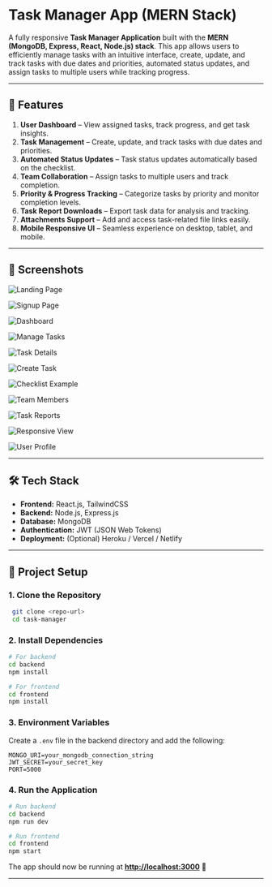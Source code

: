 # Task Manager App (MERN Stack)

A fully responsive **Task Manager Application** built with the **MERN (MongoDB, Express, React, Node.js) stack**. This app allows users to efficiently manage tasks with an intuitive interface, create, update, and track tasks with due dates and priorities, automated status updates, and assign tasks to multiple users while tracking progress.

---

## 🚀 Features

1. **User Dashboard** – View assigned tasks, track progress, and get task insights.
2. **Task Management** – Create, update, and track tasks with due dates and priorities.
3. **Automated Status Updates** – Task status updates automatically based on the checklist.
4. **Team Collaboration** – Assign tasks to multiple users and track completion.
5. **Priority & Progress Tracking** – Categorize tasks by priority and monitor completion levels.
6. **Task Report Downloads** – Export task data for analysis and tracking.
7. **Attachments Support** – Add and access task-related file links easily.
8. **Mobile Responsive UI** – Seamless experience on desktop, tablet, and mobile.

---

## 📸 Screenshots



![Landing Page](./Screenshot%202025-09-10%20160735.png)



![Signup Page](./Screenshot%202025-09-10%20160833.png)



![Dashboard](./Screenshot%202025-09-10%20160918.png)



![Manage Tasks](./Screenshot%202025-09-10%20160933.png)



![Task Details](./Screenshot%202025-09-10%20160949.png)



![Create Task](./Screenshot%202025-09-10%20161009.png)



![Checklist Example](./Screenshot%202025-09-10%20161016.png)



![Team Members](./Screenshot%202025-09-10%20161048.png)



![Task Reports](./Screenshot%202025-09-10%20161135.png)



![Responsive View](./Screenshot%202025-09-10%20161153.png)



![User Profile](./Screenshot%202025-09-10%20161210.png)

---

## 🛠️ Tech Stack

* **Frontend:** React.js, TailwindCSS
* **Backend:** Node.js, Express.js
* **Database:** MongoDB
* **Authentication:** JWT (JSON Web Tokens)
* **Deployment:** (Optional) Heroku / Vercel / Netlify

---

## 📂 Project Setup

### 1. Clone the Repository

```bash
 git clone <repo-url>
 cd task-manager
```

### 2. Install Dependencies

```bash
# For backend
cd backend
npm install

# For frontend
cd frontend
npm install
```

### 3. Environment Variables

Create a `.env` file in the backend directory and add the following:

```env
MONGO_URI=your_mongodb_connection_string
JWT_SECRET=your_secret_key
PORT=5000
```

### 4. Run the Application

```bash
# Run backend
cd backend
npm run dev

# Run frontend
cd frontend
npm start
```

The app should now be running at **[http://localhost:3000](http://localhost:3000)** 🚀

---

